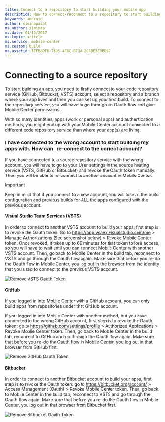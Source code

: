 ```yaml
---
title: Connect to a repository to start building your mobile app
description: How to connect/reconnect to a repository to start building your app
keywords: android
author: siminapasat
ms.author: siminap
ms.date: 04/13/2017
ms.topic: article
ms.service: mobile-center
ms.custom: build
ms.assetid: 1EFB8DFD-76D5-4F8C-B73A-2CFBE3E3BD97
---
```


# Connecting to a source repository 

To start building an app, you need to firstly connect to your code repository service (GitHub, Bitbucket, VSTS) account, select a repository and a branch where your app lives and then you can set up your first build. To connect to the repository service, you will have to go through an Oauth flow and give Mobile Center permissions.

With so many identities, apps (work or personal apps) and authentication methods, you might end up with your Mobile Center account connected to a different code repository service than where your app(s) are living.


### I have connected to the wrong account to start building my apps with. How can I re-connect to the correct account?
If you have connected to a source repository service with the wrong account, you will have to go to your User settings in the source hosting service (VSTS, GitHub or Bitbucket) and revoke the Oauth token manually. Then you will be able to re-connect to another account in Mobile Center.

>[!IMPORTANT]
>Keep in mind that if you connect to a new account, you will lose all the build configuration and previous builds for ALL the apps configured with the previous account.

#### Visual Studio Team Services (VSTS)
In order to connect to another VSTS account to build your apps, first step is to revoke the Oauth token. Go to https://app.vsaex.visualstudio.com/me > Manage Authorizations (See screenshot below) > Revoke Mobile Center token. Once revoked, it takes up to 60 minutes for that token to lose access, so you will have to wait until you can connect Mobile Center with another VSTS account. Then, go back to Mobile Center in the build tab, reconnect to VSTS and go through the Oauth flow again. Make sure that before you re-do the Oauth flow in Mobile Center, you log out in the browser from the identity that you used to connect to the previous VSTS account.

![Remove VSTS Oauth Token][remove-vsts-oauth-token]

#### GitHub
If you logged in into Mobile Center with a GitHub acoount, you can only build apps from repositories under that GitHub account.

If you logged in into Mobile Center with another method, but you have connected to the wrong GitHub account, first step is to revoke the Oauth token: go to https://github.com/settings/profile > Authorized Applications > Revoke Mobile Center token. Then, go back to Mobile Center in the build tab, reconnect to GitHub and go through the Oauth flow again. Make sure that before you re-do the Oauth flow in Mobile Center, you log out in that browser from GitHub first.

![Remove GitHub Oauth Token][remove-github-oauth-token]

#### Bitbucket
In order to connect to another Bitbucket account to build your apps, first step is to revoke the Oauth token: go to https://bitbucket.org/account/ > Access Management (Oauth) > Revoke Mobile Center token. Then, go back to Mobile Center in the build tab, reconnect to VSTS and go through the Oauth flow again. Make sure that before you re-do the Oauth flow in Mobile Center, you log out in that browser from Bitbucket first. 

![Remove Bitbucket Oauth Token][remove-bitbucket-oauth-token]

[remove-vsts-oauth-token]: ~/build/images/remove-vsts-oauth-token.png "Remove VSTS token"
[remove-github-oauth-token]: ~/build/images/remove-github-oauth-token.png "Remove GitHub token"
[remove-bitbucket-oauth-token]: ~/build/images/remove-bitbucket-oauth-token.png "Remove Bitbucket token"


